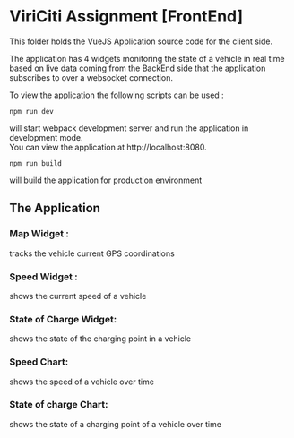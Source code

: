 # ViriCiti Assignment [FrontEnd]
This folder holds the VueJS Application source code for the client side.

The application has 4 widgets monitoring the state of a vehicle in real time based on live data coming from the BackEnd side that the application subscribes to over a websocket connection.



To view the application the following scripts can be used : 

```
npm run dev
```
will start webpack development server and run the application in development mode.<br>
You can view the application at http://localhost:8080.

```
npm run build
```
will build the application for production environment


## The Application

### Map Widget : 
tracks the vehicle current GPS coordinations
### Speed Widget : 
shows the current speed of a vehicle
### State of Charge Widget: 
shows the state of the charging point in a vehicle
### Speed Chart: 
shows the speed of a vehicle over time 
### State of charge Chart: 
shows the state of a charging point of a vehicle over time 


